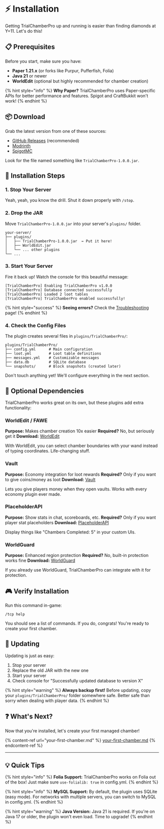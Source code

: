# ⚡ Installation

Getting TrialChamberPro up and running is easier than finding diamonds at Y=11. Let's do this!

## 📋 Prerequisites

Before you start, make sure you have:

* **Paper 1.21.x** (or forks like Purpur, Pufferfish, Folia)
* **Java 21** or newer
* **WorldEdit** (optional but highly recommended for chamber creation)

{% hint style="info" %}
**Why Paper?** TrialChamberPro uses Paper-specific APIs for better performance and features. Spigot and CraftBukkit won't work!
{% endhint %}

## 📦 Download

Grab the latest version from one of these sources:

* [GitHub Releases](https://github.com/darkstarworks/TrialChamberPro/releases) (recommended)
* [Modrinth](https://modrinth.com/plugin/trialchamberpro)
* [SpigotMC](https://www.spigotmc.org/resources/trialchamberpro)

Look for the file named something like `TrialChamberPro-1.0.0.jar`.

## 🚀 Installation Steps

### 1. Stop Your Server

Yeah, yeah, you know the drill. Shut it down properly with `/stop`.

### 2. Drop the JAR

Move `TrialChamberPro-1.0.0.jar` into your server's `plugins/` folder.

```
your-server/
├── plugins/
│   ├── TrialChamberPro-1.0.0.jar  ← Put it here!
│   ├── WorldEdit.jar
│   └── ... other plugins
└── ...
```

### 3. Start Your Server

Fire it back up! Watch the console for this beautiful message:

```
[TrialChamberPro] Enabling TrialChamberPro v1.0.0
[TrialChamberPro] Database connected successfully
[TrialChamberPro] Loaded 2 loot tables
[TrialChamberPro] TrialChamberPro enabled successfully!
```

{% hint style="success" %}
**Seeing errors?** Check the [Troubleshooting](../troubleshooting.md) page!
{% endhint %}

### 4. Check the Config Files

The plugin creates several files in `plugins/TrialChamberPro/`:

```
plugins/TrialChamberPro/
├── config.yml      # Main configuration
├── loot.yml        # Loot table definitions
├── messages.yml    # Customizable messages
├── data.db         # SQLite database
└── snapshots/      # Block snapshots (created later)
```

Don't touch anything yet! We'll configure everything in the next section.

## 🔌 Optional Dependencies

TrialChamberPro works great on its own, but these plugins add extra functionality:

### WorldEdit / FAWE

**Purpose:** Makes chamber creation 10x easier
**Required?** No, but seriously get it
**Download:** [WorldEdit](https://dev.bukkit.org/projects/worldedit)

With WorldEdit, you can select chamber boundaries with your wand instead of typing coordinates. Life-changing stuff.

### Vault

**Purpose:** Economy integration for loot rewards
**Required?** Only if you want to give coins/money as loot
**Download:** [Vault](https://www.spigotmc.org/resources/vault.34315/)

Lets you give players money when they open vaults. Works with every economy plugin ever made.

### PlaceholderAPI

**Purpose:** Show stats in chat, scoreboards, etc.
**Required?** Only if you want player stat placeholders
**Download:** [PlaceholderAPI](https://www.spigotmc.org/resources/placeholderapi.6245/)

Display things like "Chambers Completed: 5" in your custom UIs.

### WorldGuard

**Purpose:** Enhanced region protection
**Required?** No, built-in protection works fine
**Download:** [WorldGuard](https://dev.bukkit.org/projects/worldguard)

If you already use WorldGuard, TrialChamberPro can integrate with it for protection.

## 🎮 Verify Installation

Run this command in-game:

```
/tcp help
```

You should see a list of commands. If you do, congrats! You're ready to create your first chamber.

## 🔄 Updating

Updating is just as easy:

1. Stop your server
2. Replace the old JAR with the new one
3. Start your server
4. Check console for "Successfully updated database to version X"

{% hint style="warning" %}
**Always backup first!** Before updating, copy your `plugins/TrialChamberPro/` folder somewhere safe. Better safe than sorry when dealing with player data.
{% endhint %}

## ❓ What's Next?

Now that you're installed, let's create your first managed chamber!

{% content-ref url="your-first-chamber.md" %}
[your-first-chamber.md](your-first-chamber.md)
{% endcontent-ref %}

---

## 💡 Quick Tips

{% hint style="info" %}
**Folia Support:** TrialChamberPro works on Folia out of the box! Just make sure `use-folialib: true` in config.yml.
{% endhint %}

{% hint style="info" %}
**MySQL Support:** By default, the plugin uses SQLite (easy mode). For networks with multiple servers, you can switch to MySQL in config.yml.
{% endhint %}

{% hint style="warning" %}
**Java Version:** Java 21 is required. If you're on Java 17 or older, the plugin won't even load. Time to upgrade!
{% endhint %}
